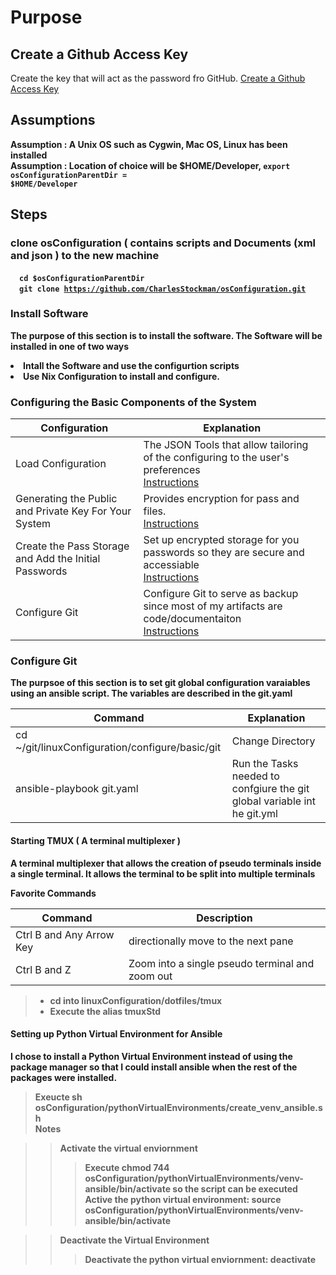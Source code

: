 # Purpose

## Create a Github Access Key 
Create the key that will act as the password fro GitHub.
[Create a Github Access Key ](git/README.md)

## Assumptions
<b>Assumption : A Unix OS such as Cygwin, Mac OS, Linux has been installed</b><br>
<b>Assumption : Location of choice will be $HOME/Developer, <code>export osConfigurationParentDir = $HOME/Developer</code>

## Steps

### clone osConfiguration ( contains scripts and Documents (xml and json ) to the new machine
&emsp;<code>cd $osConfigurationParentDir</code><br>
&emsp;<code>git clone https://github.com/CharlesStockman/osConfiguration.git</code><br>

### Install Software 
The purpose of this section is to install the software. The Software will be installed in one of two ways
<li>Intall the Software and use the configurtion scripts</li>
<li>Use Nix Configuration to install and configure.</li>

### Configuring the Basic Components of the System

|Configuration                                           | Explanation                                                                           |
|--------------------------------------------------------|---------------------------------------------------------------------------------------|
| Load Configuration                                     | The JSON Tools that allow tailoring of the configuring to the user's preferences<br>[Instructions](configure/basic/configure)     |
| Generating the Public and Private Key For Your System  | Provides encryption for pass and files.<br>[Instructions](configure/basic/gnuPrivacyGuard) |
| Create the Pass Storage and Add the Initial Passwords  | Set up encrypted storage for you passwords so they are secure  and accessiable<br>[Instructions](configure/basic/pass)        |
| Configure Git                                          | Configure Git to serve as backup since most of my artifacts are code/documentaiton<br>[Instructions](configure/basic/git)    |
	

### Configure Git
The purpsoe of this section is to set git global configuration varaiables using an ansible script.  The variables are described in the git.yaml
	
|Command                                                 | Explanation                                                                           |
|--------------------------------------------------------|---------------------------------------------------------------------------------------|
| cd ~/git/linuxConfiguration/configure/basic/git        | Change Directory                                                                      |
| ansible-playbook git.yaml                              | Run the Tasks needed to confgiure the git global variable int he git.yml              |
	

#### Starting TMUX ( A terminal multiplexer ) 
A terminal multiplexer that allows the creation of pseudo terminals inside a single terminal.  It allows the terminal
to be split into multiple terminals  

<b>Favorite Commands</b>

|Command|Description|
|-------|-----------|
|Ctrl B and Any Arrow Key | directionally move to the next pane |
|Ctrl B and Z         | Zoom into a single pseudo terminal and zoom out|

> * cd into linuxConfiguration/dotfiles/tmux
> * Execute the alias tmuxStd

#### Setting up Python Virtual Environment for Ansible 
I chose to install a Python Virtual Environment instead of using the package manager so that I could install ansible when the rest of the packages were installed.
> Exeucte sh osConfiguration/pythonVirtualEnvironments/create_venv_ansible.sh<br>
> <bold>Notes</bold>

>>  Activate the virtual enviornment
>>> Execute chmod 744 osConfiguration/pythonVirtualEnvironments/venv-ansible/bin/activate so the script can be executed
>>> Active the python virtual environment: source osConfiguration/pythonVirtualEnvironments/venv-ansible/bin/activate

>> Deactivate the Virtual Environment
>>> Deactivate the python virtual enviornment: deactivate

